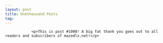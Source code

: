 ```yaml
---
layout: post
title: Onethousand Posts
tag: 
---
```



                <p>This is post #1000! A big fat thank you goes out to all readers and subscribers of mazedlx.net!</p>
            
